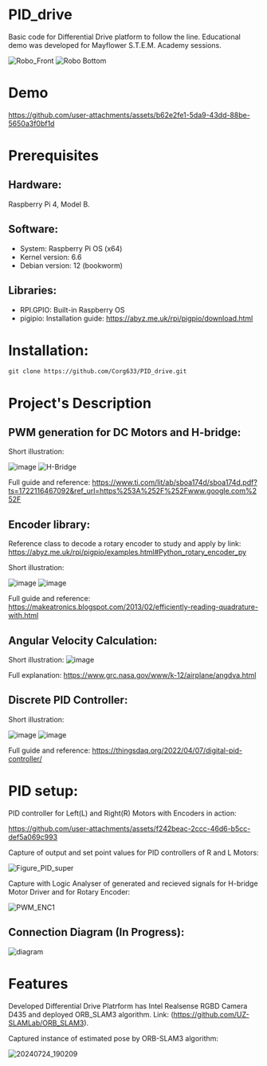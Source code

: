 # PID_drive
Basic code for Differential Drive platform to follow the line. Educational demo was developed for Mayflower S.T.E.M. Academy sessions.

![Robo_Front](https://github.com/user-attachments/assets/52f3b3ae-5d63-4fe7-8bdf-2ac3f340e6e3)
![Robo  Bottom](https://github.com/user-attachments/assets/04a866a4-0878-4873-90f9-9dcf58015cdf)

# Demo

https://github.com/user-attachments/assets/b62e2fe1-5da9-43dd-88be-5650a3f0bf1d

# Prerequisites

## Hardware:
Raspberry Pi 4, Model B.

## Software: 
- System: Raspberry Pi OS (x64)
- Kernel version: 6.6
- Debian version: 12 (bookworm)

## Libraries: 
- RPI.GPIO: Built-in Raspberry OS
- pigipio: Installation guide: https://abyz.me.uk/rpi/pigpio/download.html

# Installation:
    git clone https://github.com/Corg633/PID_drive.git

# Project's Description

## PWM generation for DC Motors and H-bridge:
Short illustration:

![image](https://github.com/user-attachments/assets/51e4f7cf-f50f-4397-be0b-229a5920e037)
![H-Bridge](https://github.com/user-attachments/assets/fbc32892-c1a1-4aa0-9e53-eeb5e9573acc)

Full guide and reference: https://www.ti.com/lit/ab/sboa174d/sboa174d.pdf?ts=1722116467092&ref_url=https%253A%252F%252Fwww.google.com%252F

## Encoder library:
Reference class to decode a rotary encoder to study and apply by link: https://abyz.me.uk/rpi/pigpio/examples.html#Python_rotary_encoder_py

Short illustration:

![image](https://github.com/user-attachments/assets/e659ba3d-a50c-469e-a44c-fd256334c0c4)
![image](https://github.com/user-attachments/assets/2cb119a8-9744-4f25-8f23-18c501162912)

Full guide and reference: https://makeatronics.blogspot.com/2013/02/efficiently-reading-quadrature-with.html

## Angular Velocity Calculation:

Short illustration:
![image](https://github.com/user-attachments/assets/580b07ae-5889-4973-b4eb-bbcfefefd93d)

Full explanation: https://www.grc.nasa.gov/www/k-12/airplane/angdva.html

## Discrete PID Controller:

Short illustration:

![image](https://github.com/user-attachments/assets/dfed391a-526c-4ca1-93dc-b75aec72bf32)
![image](https://github.com/user-attachments/assets/ac2e8bde-1106-4c49-9cf5-b49e1c3558a7)

Full guide and reference: https://thingsdaq.org/2022/04/07/digital-pid-controller/

# PID setup:

PID controller for Left(L) and Right(R) Motors with Encoders in action:

https://github.com/user-attachments/assets/f242beac-2ccc-46d6-b5cc-def5a069c993

Capture of output and set point values for PID controllers of R and L Motors:

![Figure_PID_super](https://github.com/user-attachments/assets/19387b4a-a321-4cab-af17-656ab1474b06)

Capture with Logic Analyser of generated and recieved signals for H-bridge Motor Driver and for Rotary Encoder:

![PWM_ENC1](https://github.com/user-attachments/assets/895d398e-8ad9-46f9-bad9-733c3b6ee8a6)


## Connection Diagram (In Progress):
![diagram](https://github.com/user-attachments/assets/868966c1-4a45-424f-b1ee-3386dddcd071)

# Features
Developed Differential Drive Platrform has Intel Realsense RGBD Camera D435 and deployed ORB_SLAM3 algorithm. Link: (https://github.com/UZ-SLAMLab/ORB_SLAM3).

Captured instance of estimated pose by ORB-SLAM3 algorithm:

![20240724_190209](https://github.com/user-attachments/assets/ae9a795f-8339-4a6a-80f4-2724bda85333)

